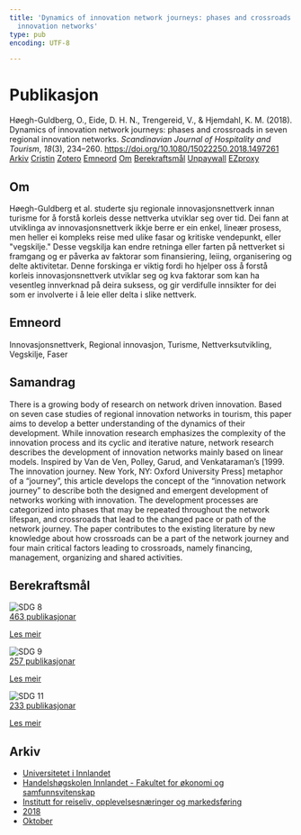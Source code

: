 ```yaml
---
title: 'Dynamics of innovation network journeys: phases and crossroads in seven regional
  innovation networks'
type: pub
encoding: UTF-8

---
```

<h1>Publikasjon</h1>
<article id="csl-bib-container-XW75AHYP" class="csl-bib-container">
  <div class="csl-bib-body"> <div class="csl-entry">Høegh-Guldberg, O., Eide, D. H. N., Trengereid, V., &#38; Hjemdahl, K. M. (2018). Dynamics of innovation network journeys: phases and crossroads in seven regional innovation networks. <i>Scandinavian Journal of Hospitality and Tourism</i>, <i>18</i>(3), 234–260. <a href="https://doi.org/10.1080/15022250.2018.1497261">https://doi.org/10.1080/15022250.2018.1497261</a></div> </div>
  <div class="csl-bib-buttons">
    <a href="#taxonomy-article-XW75AHYP" alt="archive" class="csl-bib-button">Arkiv</a>
    <a href="https://app.cristin.no/results/show.jsf?id=1617562" alt="Cristin" class="csl-bib-button">Cristin</a>
    <a href="http://zotero.org/groups/5881554/items/XW75AHYP" alt="Zotero" class="csl-bib-button">Zotero</a>
    <a href="#keywords-article-XW75AHYP" alt="keywords" class="csl-bib-button">Emneord</a>
    <a href="#about-article-XW75AHYP" alt="about_pub" class="csl-bib-button">Om</a>
    <a href="#sdg-article-XW75AHYP" alt="sdg" class="csl-bib-button">Berekraftsmål</a>
    <a href="https://doi.org/10.1080/15022250.2018.1497261" alt="Unpaywall" class="csl-bib-button">Unpaywall</a>
    <a href="https://doi.org/10.1080/15022250.2018.1497261" alt="EZproxy" class="csl-bib-button">EZproxy</a>
  </div>
  <div id="csl-bib-meta-container-XW75AHYP"></div>
</article>
<div id="csl-bib-meta-XW75AHYP" class="csl-bib-meta">
  <article id="about-article-XW75AHYP" class="about_pub-article">
    <h1>Om</h1>
    Høegh-Guldberg et al. studerte sju regionale innovasjonsnettverk innan turisme for å forstå korleis desse nettverka utviklar seg over tid. Dei fann at utviklinga av innovasjonsnettverk ikkje berre er ein enkel, lineær prosess, men heller ei kompleks reise med ulike fasar og kritiske vendepunkt, eller "vegskilje." Desse vegskilja kan endre retninga eller farten på nettverket si framgang og er påverka av faktorar som finansiering, leiing, organisering og delte aktivitetar. Denne forskinga er viktig fordi ho hjelper oss å forstå korleis innovasjonsnettverk utviklar seg og kva faktorar som kan ha vesentleg innverknad på deira suksess, og gir verdifulle innsikter for dei som er involverte i å leie eller delta i slike nettverk.
  </article>
  <article id="keywords-article-XW75AHYP" class="keywords-article">
    <h1>Emneord</h1>
    Innovasjonsnettverk, Regional innovasjon, Turisme, Nettverksutvikling, Vegskilje, Faser
  </article>
  <article id="abstract-article-XW75AHYP" class="abstract-article">
    <h1>Samandrag</h1>
    There is a growing body of research on network driven innovation. Based on seven case studies of regional innovation networks in tourism, this paper aims to develop a better understanding of the dynamics of their development. While innovation research emphasizes the complexity of the innovation process and its cyclic and iterative nature, network research describes the development of innovation networks mainly based on linear models. Inspired by Van de Ven, Polley, Garud, and Venkataraman’s [1999. The innovation journey. New York, NY: Oxford University Press] metaphor of a “journey”, this article develops the concept of the “innovation network journey” to describe both the designed and emergent development of networks working with innovation. The development processes are categorized into phases that may be repeated throughout the network lifespan, and crossroads that lead to the changed pace or path of the network journey. The paper contributes to the existing literature by new knowledge about how crossroads can be a part of the network journey and four main critical factors leading to crossroads, namely financing, management, organizing and shared activities.
  </article>
  <article id="sdg-article-XW75AHYP" class="sdg-article">
    <h1>Berekraftsmål</h1>
    <div class="sdg-container"><div id="sdg8" class="sdg">
        <img src="{{< params subfolder >}}images/sdg/sdg08_nn.png" class="image" alt="SDG 8">
        <div class="sdg-overlay">
          <a href="{{< params subfolder >}}nn/archive/?sdg=8#archive" class="sdg-publication-count"><span>463</span> publikasjonar</a>
          <p><a href="https://fn.no/om-fn/fns-baerekraftsmaal/anstendig-arbeid-og-oekonomisk-vekst?lang=nno-NO" class="sdg-read-more">Les meir</a></p>
        </div>
      </div> <div id="sdg9" class="sdg">
        <img src="{{< params subfolder >}}images/sdg/sdg09_nn.png" class="image" alt="SDG 9">
        <div class="sdg-overlay">
          <a href="{{< params subfolder >}}nn/archive/?sdg=9#archive" class="sdg-publication-count"><span>257</span> publikasjonar</a>
          <p><a href="https://fn.no/om-fn/fns-baerekraftsmaal/industri-innovasjon-og-infrastruktur?lang=nno-NO" class="sdg-read-more">Les meir</a></p>
        </div>
      </div> <div id="sdg11" class="sdg">
        <img src="{{< params subfolder >}}images/sdg/sdg11_nn.png" class="image" alt="SDG 11">
        <div class="sdg-overlay">
          <a href="{{< params subfolder >}}nn/archive/?sdg=11#archive" class="sdg-publication-count"><span>233</span> publikasjonar</a>
          <p><a href="https://fn.no/om-fn/fns-baerekraftsmaal/baerekraftige-byer-og-lokalsamfunn?lang=nno-NO" class="sdg-read-more">Les meir</a></p>
        </div>
      </div></div>
  </article>
  <article id="taxonomy-article-XW75AHYP" class="taxonomy-article">
    <h1>Arkiv</h1>
    <ul>
      <li><a href="{{< params subfolder >}}nn/archive/?key=3DCRN523">Universitetet i Innlandet</a></li>
      <li><a href="{{< params subfolder >}}nn/archive/?key=DU8Q9LN9">Handelshøgskolen Innlandet - Fakultet for økonomi og samfunnsvitenskap</a></li>
      <li><a href="{{< params subfolder >}}nn/archive/?key=HTIZLGPZ">Institutt for reiseliv, opplevelsesnæringer og markedsføring</a></li>
      <li><a href="{{< params subfolder >}}nn/archive/?key=E7U487S5">2018</a></li>
      <li><a href="{{< params subfolder >}}nn/archive/?key=37SPJRZV">Oktober</a></li>
    </ul>
  </article>
</div>
